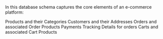 In this database schema captures the core elements of an e-commerce platform:

Products and their Categories
Customers and their Addresses
Orders and associated Order Products
Payments
Tracking Details for orders
Carts and associated Cart Products
